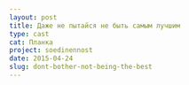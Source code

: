 ```yaml
---
layout: post
title: Даже не пытайся не быть самым лучшим
type: cast
cat: Планка
project: soedinennost
date: 2015-04-24
slug: dont-bother-not-being-the-best
---
```


